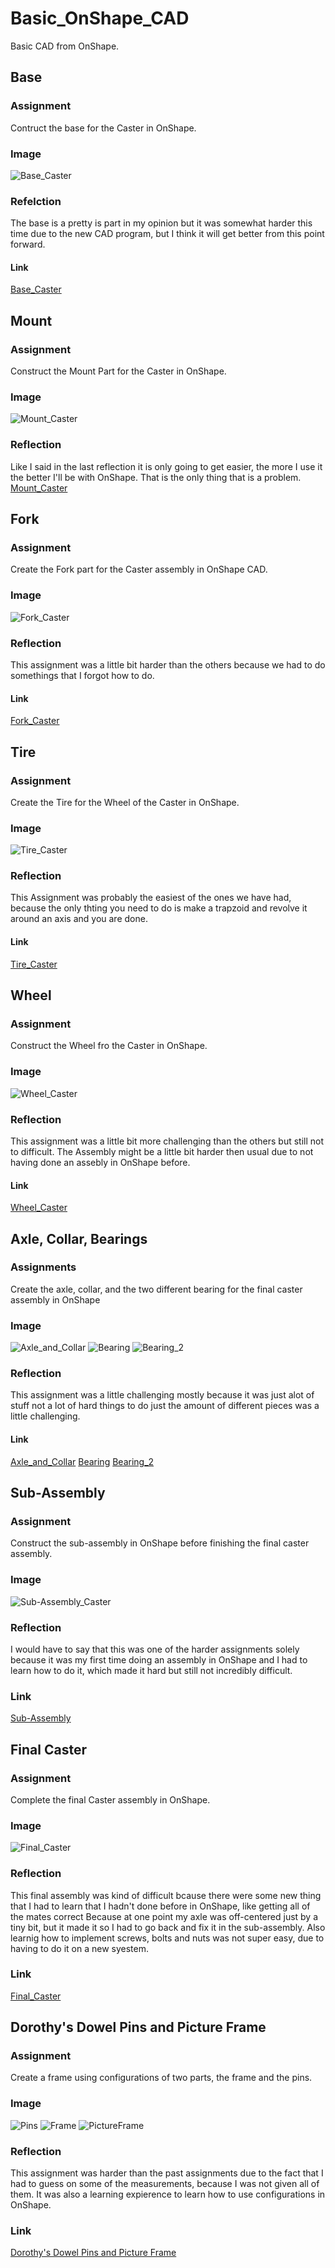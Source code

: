 # Basic_OnShape_CAD
Basic CAD from OnShape.
## Base
### Assignment
Contruct the base for the Caster in OnShape.
### Image
![Base_Caster](images/BaseCaster.png)
### Refelction
The base is a pretty is part in my opinion but it was somewhat harder this time due to the new CAD program, but I think it will get better from this point forward.
#### Link
[Base_Caster](https://cvilleschools.onshape.com/documents/a278014bceed52d56844253e/w/d82483bf58bb72624f36bfcf/e/bbc918ac7ef183065d1d3fe4)

## Mount
### Assignment
Construct the Mount Part for the Caster in OnShape.
### Image
![Mount_Caster](images/MountCaster.png)
### Reflection
Like I said in the last reflection it is only going to get easier, the more I use it the better I'll be with OnShape. That is the only thing that is a problem.
[Mount_Caster](https://cvilleschools.onshape.com/documents/44f16a00081f7bb95b908548/w/e76a2441cafde34aac9a6822/e/7a265f981ecbd0c6844bd86f)

## Fork
### Assignment
Create the Fork part for the Caster assembly in OnShape CAD.
### Image
![Fork_Caster](images/ForkCaster.png)
### Reflection
This assignment was a little bit harder than the others because we had to do somethings that I forgot how to do.
#### Link
[Fork_Caster](https://cvilleschools.onshape.com/documents/c597409a316e5715fa4ccd76/w/27e4aebcc42f2ee02951c76c/e/2f74c344cd4226b21d5edae4)

## Tire
### Assignment
Create the Tire for the Wheel of the Caster in OnShape.
### Image
![Tire_Caster](images/TireCaster.png)
### Reflection
This Assignment was probably the easiest of the ones we have had, because the only thting you need to do is make a trapzoid and revolve it around an axis and you are done.
#### Link
[Tire_Caster](https://cvilleschools.onshape.com/documents/98e130bca184aefd480b0533/w/443bf01e6d514bd2dfee2aa8/e/63a4241f91cd8070ccae86ff)

## Wheel 
### Assignment
Construct the Wheel fro the Caster in OnShape.
### Image
![Wheel_Caster](images/WheelCaster.png)
### Reflection
This assignment was a little bit more challenging than the others but still not to difficult. The Assembly might be a little bit harder then usual due to not having done an assebly in OnShape before.
#### Link
[Wheel_Caster](https://cvilleschools.onshape.com/documents/98e130bca184aefd480b0533/w/443bf01e6d514bd2dfee2aa8/e/25fe20a41bc280bdb66261fe)

## Axle, Collar, Bearings
### Assignments
Create the axle, collar, and the two different bearing for the final caster assembly in OnShape
### Image
![Axle_and_Collar](images/AxleCollarCaster.png)
![Bearing](images/BearingCaster.png)
![Bearing_2](images/Bearing2Caster.png)
### Reflection
This assignment was a little challenging mostly because it was just alot of stuff not a lot of hard things to do just the amount of different pieces was a little challenging.
#### Link
[Axle_and_Collar](https://cvilleschools.onshape.com/documents/74d7cfb8b0aeaad21995124a/w/16399554e163aded6ca79240/e/e5d891a37fcb17584f45dad2)
[Bearing](https://cvilleschools.onshape.com/documents/98e130bca184aefd480b0533/w/443bf01e6d514bd2dfee2aa8/e/25fe20a41bc280bdb66261fe)
[Bearing_2](https://cvilleschools.onshape.com/documents/78d3c54c06445aa684676912/w/e928ba8f9b79d46fed967717/e/b7f6a4c22f198125fef8544c)

## Sub-Assembly
### Assignment
Construct the sub-assembly in OnShape before finishing the final caster assembly.
### Image
![Sub-Assembly_Caster](images/Sub-AssemblyCaster.png)
### Reflection
I would have to say that this was one of the harder assignments solely because it was my first time doing an assembly in OnShape and I had to learn how to do it, which made it hard but still not incredibly difficult.
### Link
[Sub-Assembly](https://cvilleschools.onshape.com/documents/d9890880669fae9d5d28a3bf/w/71c63cb11c2bac07471e4ae4/e/276332e0672e413d2f0075e3)

## Final Caster
### Assignment
Complete the final Caster assembly in OnShape.
### Image
![Final_Caster](images/FinalCaster.png)
### Reflection
This final assembly was kind of difficult bcause there were some new thing that I had to learn that I hadn't done before in OnShape, like getting all of the mates correct Because at one point my axle was off-centered just by a tiny bit, but it made it so I had to go  back and fix it in the sub-assembly. Also learnig how to implement screws, bolts and nuts was not super easy, due to having to do it on a new syestem.
### Link
[Final_Caster](https://cvilleschools.onshape.com/documents/2b43f2715114c3d5bd413c3a/w/acb3f1d731a710d1b8ba29a2/e/becdffd2f36a31dc2f7a2da9)

## Dorothy's Dowel Pins and Picture Frame
### Assignment
Create a frame using configurations of two parts, the frame and the pins.
### Image
![Pins](images/Pin.PNG)
![Frame](images/Frame.PNG)
![PictureFrame](images/PictureFrame.PNG)
### Reflection
This assignment was harder than the past assignments due to the fact that I had to guess on some of the measurements, because I was not given all of them. It was also a learning expierence to learn how to use configurations in OnShape.
### Link
[Dorothy's Dowel Pins and Picture Frame](https://cvilleschools.onshape.com/documents/4628c4a2d3cd8bec670c8dfa/w/c3290220f6bdd51f67994500/e/5ea779d16e7a1471274c2b83)
